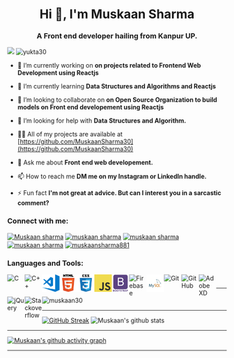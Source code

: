 

<!--
**MuskaanSharma30/MuskaanSharma30** is a ✨ _special_ ✨ repository because its `README.md` (this file) appears on your GitHub profile.

Here are some ideas to get you started:

- 🔭 I’m currently working on ...
- 🌱 I’m currently learning ...
- 👯 I’m looking to collaborate on ...
- 🤔 I’m looking for help with ...
- 💬 Ask me about ...
- 📫 How to reach me: ...
- 😄 Pronouns: ...
- ⚡ Fun fact: ...
-->
<h1 align="center">Hi 👋, I'm Muskaan Sharma</h1>
<h3 align="center">A Front end developer hailing from Kanpur UP.</h3>

![](https://img.shields.io/badge/MOOD-FOCUSED-informational?style=flat&logo=&logoColor=white&color=2bbc8a)
<img src="https://komarev.com/ghpvc/?username=MuskaanSharma30&label=Profile%20views&color=0e75b6&style=flat" alt="yukta30" /> 

- 🔭 I’m currently working on **on projects related to Frontend Web Development using Reactjs**

- 🌱 I’m currently learning **Data Structures and Algorithms and Reactjs**

- 👯 I’m looking to collaborate on **on Open Source Organization to build models on Front end developement using Reactjs**

- 🤝 I’m looking for help with **Data Structures and Algorithm.**

- 👨‍💻 All of my projects are available at [https://github.com/MuskaanSharma30](https://github.com/MuskaanSharma30)

- 💬 Ask me about **Front end web developement.**

- 📫 How to reach me **DM me on my Instagram or LinkedIn handle.**

- ⚡ Fun fact **I'm not great at advice. But can I interest you in a sarcastic comment?**

<h3 align="left">Connect with me:</h3>
<p align="left">
<a href="https://www.linkedin.com/in/muskaan30/" target="blank"><img align="center" src="https://raw.githubusercontent.com/rahuldkjain/github-profile-readme-generator/master/src/images/icons/Social/linked-in-alt.svg" alt="Muskaan sharma" height="30" width="40" /></a>
<a href="https://www.facebook.com/muskan.sharma.712714/" target="blank"><img align="center" src="https://raw.githubusercontent.com/rahuldkjain/github-profile-readme-generator/master/src/images/icons/Social/facebook.svg" alt="muskaan sharma" height="30" width="40" /></a>
<a href="https://www.instagram.com/muskaan_sharma3099/" target="blank"><img align="center" src="https://raw.githubusercontent.com/rahuldkjain/github-profile-readme-generator/master/src/images/icons/Social/instagram.svg" alt="muskaan sharma" height="30" width="40" /></a>
<a href="https://www.hackerrank.com/muskaansharma881" target="blank"><img align="center" src="https://raw.githubusercontent.com/rahuldkjain/github-profile-readme-generator/master/src/images/icons/Social/hackerrank.svg" alt="muskaan sharma" height="30" width="40" /></a>
<a href="https://auth.geeksforgeeks.org/user/muskaansharma881" target="blank"><img align="center" src="https://raw.githubusercontent.com/rahuldkjain/github-profile-readme-generator/master/src/images/icons/Social/geeks-for-geeks.svg" alt="muskaansharma881" height="30" width="40" /></a>
</p>

<h3 align="left">Languages and Tools:</h3>
<img align="left" alt="C" width="40px" src="https://img.icons8.com/color/48/000000/c-key.png"/>
<img align="left" alt="C++" width="40px" src="https://img.icons8.com/nolan/64/c-plus-plus.png"/>
<img align="left" alt="Visual Studio Code" width="40px" src="https://raw.githubusercontent.com/github/explore/80688e429a7d4ef2fca1e82350fe8e3517d3494d/topics/visual-studio-code/visual-studio-code.png" />
<img align="left" alt="HTML5" width="40px" src="https://raw.githubusercontent.com/github/explore/80688e429a7d4ef2fca1e82350fe8e3517d3494d/topics/html/html.png" />
<img align="left" alt="CSS3" width="40px" src="https://raw.githubusercontent.com/github/explore/80688e429a7d4ef2fca1e82350fe8e3517d3494d/topics/css/css.png" />
<img align="left" alt="JavaScript" width="40px" src="https://raw.githubusercontent.com/github/explore/80688e429a7d4ef2fca1e82350fe8e3517d3494d/topics/javascript/javascript.png" />
<img align="left" alt="JavaScript" width="40px" src="https://raw.githubusercontent.com/devicons/devicon/master/icons/bootstrap/bootstrap-plain-wordmark.svg" alt="bootstrap" />
<img align="left" alt="Firebase" width="40px" src="https://img.icons8.com/color/48/000000/firebase.png"/>
<img align="left" alt="MySQL" width="40px" src="https://raw.githubusercontent.com/github/explore/80688e429a7d4ef2fca1e82350fe8e3517d3494d/topics/mysql/mysql.png" />
<img align="left" alt="Git" width="40px" src="https://img.icons8.com/color/48/000000/git.png" />
<img align="left" alt="GitHub" width="40px" src="https://img.icons8.com/nolan/64/github.png" />
<img align="left" alt="Adobe XD" width="40px" src="https://img.icons8.com/fluent/48/000000/adobe-xd.png"/>
<img align="left" alt="jQuery" width="40px" src="https://img.icons8.com/ios/50/000000/jquery.png"/>
<img align="left" alt="Stackoverflow" width="40px"src="https://img.icons8.com/color/48/000000/stackoverflow.png"/>
<br>

--------------------------------------------------------------------

<img src="https://github-readme-stats.vercel.app/api/top-langs?username=MuskaanSharma30&show_icons=true&locale=en&layout=compact" alt="muskaan30" />  

--------------------------------------------------------------------

[![GitHub Streak](https://github-readme-streak-stats.herokuapp.com/?user=MuskaanSharma30&theme=dark)](https://git.io/streak-stats)
![Muskaan's github stats](https://github-readme-stats.vercel.app/api?username=MuskaanSharma30&show_icons=true&theme=merko)




-------------------------------------------------------------------

[![Muskaan's github activity graph](https://activity-graph.herokuapp.com/graph?username=MuskaanSharma30&theme=react-dark)](https://github.com/Yukta30/github-readme-activity-graph)


--------------------------------------------

